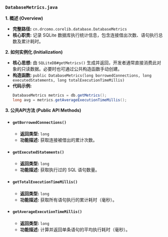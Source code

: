 ### `DatabaseMetrics.java`

**1. 概述 (Overview)**

  * **完整路径:** `cn.drcomo.corelib.database.DatabaseMetrics`
  * **核心职责:** 记录 SQLite 数据库执行统计信息，包含连接借出次数、语句执行总数及累计耗时。

**2. 如何实例化 (Initialization)**

  * **核心思想:** 由 `SQLiteDB#getMetrics()` 生成并返回，开发者通常直接消费此对象的只读数据。必要时也可通过公共构造函数手动创建。
  * **构造函数:** `public DatabaseMetrics(long borrowedConnections, long executedStatements, long totalExecutionTimeMillis)`
  * **代码示例:**
    ```java
    DatabaseMetrics metrics = db.getMetrics();
    long avg = metrics.getAverageExecutionTimeMillis();
    ```

**3. 公共API方法 (Public API Methods)**

  * #### `getBorrowedConnections()`
      * **返回类型:** `long`
      * **功能描述:** 获取连接被借出的累计次数。
  * #### `getExecutedStatements()`
      * **返回类型:** `long`
      * **功能描述:** 获取执行过的 SQL 语句数量。
  * #### `getTotalExecutionTimeMillis()`
      * **返回类型:** `long`
      * **功能描述:** 获取所有语句执行的累计耗时（毫秒）。
  * #### `getAverageExecutionTimeMillis()`
      * **返回类型:** `long`
      * **功能描述:** 计算并返回单条语句的平均执行耗时（毫秒）。
